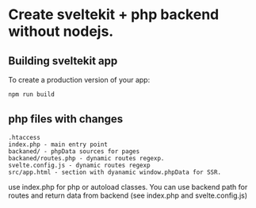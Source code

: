 # Create sveltekit + php backend without nodejs.


## Building sveltekit app

To create a production version of your app:

```bash
npm run build
```

## php files with changes

```
.htaccess
index.php - main entry point
backaned/ - phpData sources for pages
backaned/routes.php - dynamic routes regexp.
svelte.config.js - dynamic routes regexp
src/app.html - section with dyanamic window.phpData for SSR.
```
use index.php for php or autoload classes.
You can use backend path for routes and return data from backend (see index.php and svelte.config.js)
